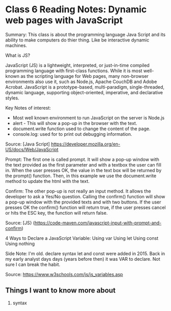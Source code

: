 # Class 6 Reading Notes: Dynamic web pages with JavaScript

Summary: This class is about the programming language Java Script and its ability to make computers do thier thing. Like be interactive dynamic machines.

What is JS?

JavaScript (JS) is a lightweight, interpreted, or just-in-time compiled programming language with first-class functions. While it is most well-known as the scripting language for Web pages, many non-browser environments also use it, such as Node.js, Apache CouchDB and Adobe Acrobat. JavaScript is a prototype-based, multi-paradigm, single-threaded, dynamic language, supporting object-oriented, imperative, and declarative styles.

Key Notes of interest:

- Most well known environment to run JavaScript on the server is Node.js
- alert - This will show a pop-up in the browser with the text.
- document.write function used to change the content of the page.
- console.log: used for to print out debugging information.

Source: [Java Script] <https://developer.mozilla.org/en-US/docs/Web/JavaScript>

Prompt: The first one is called prompt. It will show a pop-up window with the text provided as the first parameter and with a textbox the user can fill in. When the user presses OK, the value in the text box will be returned by the prompt() function. Then, in this example we use the document.write method to update the html with the text.

Confirm: The other pop-up is not really an input method. It allows the developer to ask a Yes/No question. Calling the confirm() function will show a pop-up window with the provided texts and with two buttons. If the user presses OK the confirm() function will return true, if the user presses cancel or hits the ESC key, the function will return false.

Source: [JS} (<https://code-maven.com/javascript-input-with-prompt-and-confirm>)

4 Ways to Declare a JavaScript Variable:
Using var
Using let
Using const
Using nothing

Side Note: I'm old. declare syntax let and const were added in 2015. Back in my early analyst days days (years before then) it was VAR to declare. Not sure I can break the habit.

Source: <https://www.w3schools.com/js/js_variables.asp>

## Things I want to know more about

1. syntax
